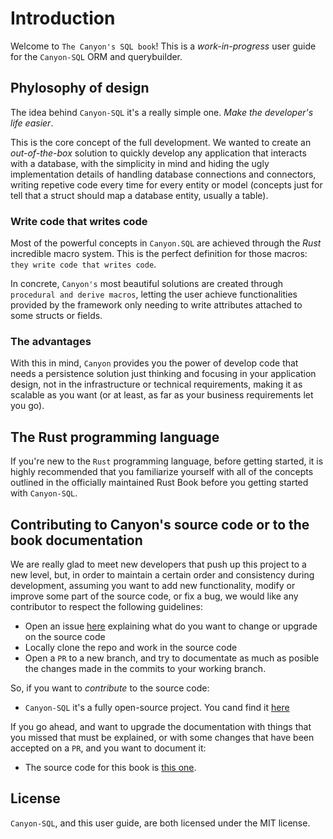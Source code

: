 # Introduction

Welcome to `The Canyon's SQL book`! This is a *work-in-progress* user guide for the `Canyon-SQL` ORM and querybuilder.

## Phylosophy of design

The idea behind `Canyon-SQL` it's a really simple one. *Make the developer's life easier*.

This is the core concept of the full development. We wanted to create an *out-of-the-box* solution to quickly
develop any application that interacts with a database, with the simplicity in mind and hiding the ugly
implementation details of handling database connections and connectors, writing repetive code every time for
every entity or model (concepts just for tell that a struct should map a database entity, usually a table).

### Write code that writes code

Most of the powerful concepts in `Canyon.SQL` are achieved through the *Rust* incredible macro system.
This is the perfect definition for those macros: `they write code that writes code`.

In concrete, `Canyon's` most beautiful solutions are created through `procedural and derive macros`,
letting the user achieve functionalities provided by the framework only needing to write attributes attached to some structs or fields.

### The advantages

With this in mind, `Canyon` provides you the power of develop code that needs a persistence solution just thinking
and focusing in your application design, not in the infrastructure or technical requirements, making it as scalable
as you want (or at least, as far as your business requirements let you go).

## The Rust programming language

If you're new to the `Rust` programming language, before getting started, it is highly recommended that you familiarize yourself with all of the concepts
outlined in the officially maintained Rust Book before you getting started with `Canyon-SQL`.

## Contributing to Canyon's source code or to the book documentation

We are really glad to meet new developers that push up this project to a new level, but, in order to maintain a certain order
and consistency during development, assuming you want to add new functionality, modify or improve some part of the source code,
or fix a bug, we would like any contributor to respect the following guidelines:

* Open an issue [here](https://github.com/zerodaycode/Canyon-SQL/issues) explaining what do you want to change or upgrade on the source code
* Locally clone the repo and work in the source code
* Open a `PR` to a new branch, and try to documentate as much as posible the changes made in the commits to your working branch.

So, if you want to *contribute* to the source code:

* `Canyon-SQL` it's a fully open-source project. You cand find it [here](https://github.com/zerodaycode/Canyon-SQL)

If you go ahead, and want to upgrade the documentation with things that you missed that must be explained, or with some changes
that have been accepted on a `PR`, and you want to document it:

* The source code for this book is [this one](https://github.com/zerodaycode/canyon-book).

## License

`Canyon-SQL`, and this user guide, are both licensed under the MIT license.
